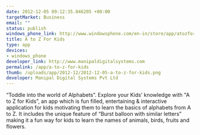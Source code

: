 ```yaml
--- 
date: 2012-12-05 09:12:35.046205 +00:00
targetMarket: Business
email: ""
status: publish
windows_phone_link: http://www.windowsphone.com/en-in/store/app/atozforkids/a97de72d-14b9-436a-8a8f-2f45e6964576
title: A to Z For Kids
type: app
devices: 
- windows_phone
developer_link: http://www.manipaldigitalsystems.com
permalink: /app/a-to-z-for-kids
thumb: /uploads/app/2012-12/2012-12-05-a-to-z-for-kids.png
developer: Manipal Digital Systems Pvt Ltd
---
```


“Toddle into the world of Alphabets”.
Explore your Kids’ knowledge with "A to Z for Kids”, an app which is fun filled, entertaining & interactive application for kids motivating them to learn the basics of alphabets  from A to Z. It includes the unique feature of “Burst balloon with similar letters” making it a fun way for kids to learn the names of animals, birds, fruits and flowers.
